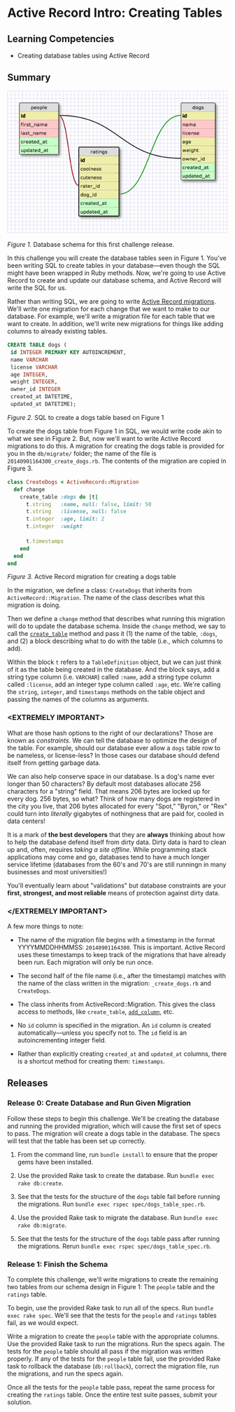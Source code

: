 # Active Record Intro: Creating Tables

## Learning Competencies

- Creating database tables using Active Record

## Summary

![Database Schema](/schema_design.png)

*Figure 1.*  Database schema for this first challenge release.

In this challenge you will create the database tables seen in Figure 1.  You've been writing SQL to create tables in your database—even though the SQL might have been wrapped in Ruby methods.  Now, we're going to use Active Record to create and update our database schema, and Active Record will write the SQL for us.

Rather than writing SQL, we are going to write [Active Record migrations](http://guides.rubyonrails.org/migrations.html).  We'll write one migration for each change that we want to make to our database.  For example, we'll write a migration file for each table that we want to create.  In addition, we'll write new migrations for things like adding columns to already existing tables.

```SQL
CREATE TABLE dogs (
 id INTEGER PRIMARY KEY AUTOINCREMENT,
 name VARCHAR
 license VARCHAR
 age INTEGER,
 weight INTEGER,
 owner_id INTEGER
 created_at DATETIME,
 updated_at DATETIME);
```

*Figure 2.* SQL to create a dogs table based on Figure 1

To create the dogs table from Figure 1 in SQL, we would write code akin to what we see in Figure 2.  But, now we'll want to write Active Record migrations to do this.  A migration for creating the dogs table is provided for you in the `db/migrate/` folder; the name of the file is `20140901164300_create_dogs.rb`.  The contents of the migration are copied in Figure 3.

```ruby
class CreateDogs < ActiveRecord::Migration
  def change
    create_table :dogs do |t|
      t.string   :name, null: false, limit: 50
      t.string   :license, null: false
      t.integer  :age, limit: 2
      t.integer  :weight

      t.timestamps
    end
  end
end
```

*Figure 3.*  Active Record migration for creating a dogs table

In the migration, we define a class:  `CreateDogs` that inherits from
`ActiveRecord::Migration`.  The name of the class describes what this migration
is doing.

Then we define a `change` method that describes what running this migration
will do to update the database schema.  Inside the `change` method, we say to
call the [`create_table`](http://apidock.com/rails/ActiveRecord/ConnectionAdapters/SchemaStatements/create_table)
method and pass it (1) the name of the table, `:dogs`, and (2) a block
describing what to do with the table (i.e., which columns to add).

Within the block `t` refers to a `TableDefinition` object, but we can just
think of it as the table being created in the database.  And the block says,
add a string type column (i.e. `VARCHAR`) called `:name`, add a string type
column called `:license`, add an integer type column called `:age`, etc.  We're
calling the `string`, `integer`, and `timestamps` methods on the table object
and passing the names of the columns as arguments.

### &lt;EXTREMELY IMPORTANT&gt;

What are those hash options to the right of our declarations?  Those are known
as _constraints_.  We can tell the database to optimize the design of the
table.  For example, should our database ever allow a `dogs` table row to be
nameless, or license-less?  In those cases our database should defend itself
from getting garbage data.

We can also help conserve space in our database.  Is a dog's name ever longer
than 50 characters?  By default most databases allocate 256 characters for a
"string" field.  That means 206 bytes are locked up for every dog.  256 bytes,
so what?  Think of how many dogs are registered in the city you live, that 206
bytes allocated for every "Spot," "Byron," or "Rex" could turn into *literally*
gigabytes of nothingness that are paid for, cooled in data centers!

It is a mark of **the best developers** that they are **always** thinking about
how to help the database defend itself from dirty data.  Dirty data is hard to
clean up and, often, requires *taking a site offline*.  While programming stack
applications may come and go, databases tend to have a much longer service
lifetime (databases from the 60's and 70's are still runningn in many
businesses and most universities!)

You'll eventually learn about "validations" but database constraints are your
**first, strongest, and most reliable** means of protection against dirty data.

### &lt;/EXTREMELY IMPORTANT&gt;

A few more things to note:

- The name of the migration file begins with a timestamp in the format YYYYMMDDHHMMSS: `20140901164300`.  This is important. Active Record uses these timestamps to keep track of the migrations that have already been run.  Each migration will only be run once.

- The second half of the file name (i.e., after the timestamp) matches with the name of the class written in the migration:  `_create_dogs.rb` and `CreateDogs`.

- The class inherits from ActiveRecord::Migration.  This gives the class access to methods, like `create_table`, [`add_column`](http://apidock.com/rails/v4.0.2/ActiveRecord/ConnectionAdapters/SchemaStatements/add_column), etc.

- No `id` column is specified in the migration.  An `id` column is created automatically—unless you specify not to.  The `id` field is an autoincrementing integer field.

- Rather than explicitly creating `created_at` and `updated_at` columns, there is a shortcut method for creating them:  `timestamps`.

## Releases

### Release 0: Create Database and Run Given Migration

Follow these steps to begin this challenge.  We'll be creating the database and running the provided migration, which will cause the first set of specs to pass.  The migration will create a dogs table in the database.  The specs will test that the table has been set up correctly.

1. From the command line, run `bundle install` to ensure that the proper gems have been installed.

2. Use the provided Rake task to create the database.  Run `bundle exec rake db:create`.

3. See that the tests for the structure of the `dogs` table fail before running the migrations.  Run `bundle exec rspec spec/dogs_table_spec.rb`.

4. Use the provided Rake task to migrate the database. Run `bundle exec rake db:migrate`.

5.  See that the tests for the structure of the `dogs` table pass after running the migrations.  Rerun `bundle exec rspec spec/dogs_table_spec.rb`.

### Release 1:  Finish the Schema

To complete this challenge, we'll write migrations to create the remaining two tables from our schema design in Figure 1:  The `people` table and the `ratings` table.

To begin, use the provided Rake task to run all of the specs.  Run `bundle exec rake spec`.  We'll see that the tests for the `people` and `ratings` tables fail, as we would expect.

Write a migration to create the `people` table with the appropriate columns.  Use the provided Rake task to run the migrations.  Run the specs again.  The tests for the `people` table should all pass if the migration was written properly.  If any of the tests for the `people` table fail, use the provided Rake task to rollback the database (`db:rollback`), correct the migration file, run the migrations, and run the specs again.

Once all the tests for the `people` table pass, repeat the same process for creating the `ratings` table.  Once the entire test suite passes, submit your solution.

